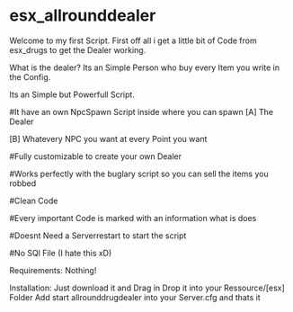 # esx_allrounddealer

Welcome to my first Script.
First off all i get a little bit of Code from esx_drugs to get the Dealer working.

What is the dealer?
Its an Simple Person who buy every Item you write in the Config.

Its an Simple but Powerfull Script.

#It have an own NpcSpawn Script inside where you can spawn 
[A] The Dealer

[B] Whatevery NPC you want at every Point you want


#Fully customizable to create your own Dealer

#Works perfectly with the buglary script so you can sell the items you robbed

#Clean Code

#Every important Code is marked with an information what is does

#Doesnt Need a Serverrestart to start the script

#No SQl File (I hate this xD)

Requirements:
Nothing!

Installation:
Just download it and Drag in Drop it into your Ressource/[esx] Folder
Add start allrounddrugdealer into your Server.cfg and thats it

